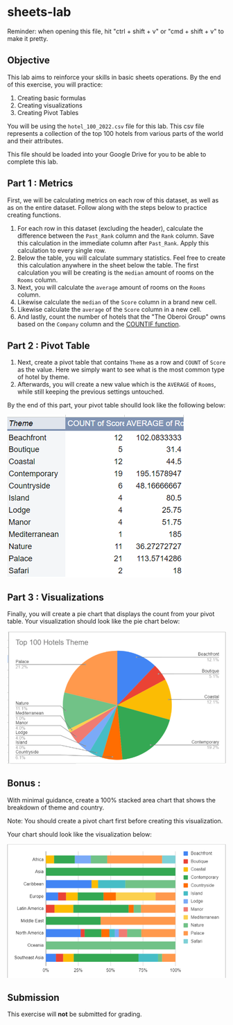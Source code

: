 # sheets-lab

Reminder: when opening this file, hit "ctrl + shift + v" or "cmd + shift + v" to make it pretty.

## Objective
This lab aims to reinforce your skills in basic sheets operations. By the end of this exercise, you will practice:
1. Creating basic formulas
2. Creating visualizations
3. Creating Pivot Tables

You will be using the `hotel_100_2022.csv` file for this lab. This csv file represents a collection of the top 100 hotels from various parts of the world and their attributes.

This file should be loaded into your Google Drive for you to be able to complete this lab.

## Part 1 : Metrics

First, we will be calculating metrics on each row of this dataset, as well as as on the entire dataset. Follow along with the steps below to practice creating functions.

1. For each row in this dataset (excluding the header), calculate the difference between the `Past_Rank` column and the `Rank` column. Save this calculation in the immediate column after `Past_Rank`. Apply this calculation to every single row.
2. Below the table, you will calculate summary statistics. Feel free to create this calculation anywhere in the sheet below the table. The first calculation you will be creating is the `median` amount of rooms on the `Rooms` column.
3. Next, you will calculate the `average` amount of rooms on the `Rooms` column. 
4. Likewise calculate the `median` of the `Score` column in a brand new cell.
5. Likewise calculate the `average` of the `Score` column in a new cell.
6. And lastly, count the number of hotels that the "The Oberoi Group" owns based on the `Company` column and the [COUNTIF function](https://support.google.com/docs/answer/3093480?hl=en).

## Part 2 : Pivot Table

1. Next, create a pivot table that contains `Theme` as a row and `COUNT` of `Score` as the value. Here we simply want to see what is the most common type of hotel by theme.
2. Afterwards, you will create a new value which is the `AVERAGE` of `Rooms`, while still keeping the previous settings untouched.

By the end of this part, your pivot table shoulld look like the following below:

![pivot](/1.05/10_31/lab/images/pivotpng.png)

## Part 3 : Visualizations

Finally, you will create a pie chart that displays the count from your pivot table. Your visualization should look like the pie chart below:

![pie](/1.05/10_31/lab/images/pie_chart.png)

## Bonus :

With minimal guidance, create a 100% stacked area chart that shows the breakdown of theme and country. 

Note: You should create a pivot chart first before creating this visualization. 

Your chart should look like the visualization below:

![100](/1.05/10_31/lab/images/100.png)

## Submission

This exercise will **not** be submitted for grading.
